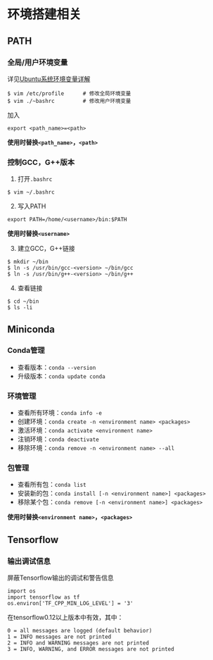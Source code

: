 # 环境搭建相关
## PATH
### 全局/用户环境变量
详见[Ubuntu系统环境变量详解](https://www.linuxidc.com/Linux/2016-09/135476.htm)
```
$ vim /etc/profile      # 修改全局环境变量
$ vim ./~bashrc         # 修改用户环境变量
```
加入
```
export <path_name>=<path>
```
**使用时替换`<path_name>`，`<path>`**

### 控制GCC，G++版本
1. 打开`.bashrc`
```
$ vim ~/.bashrc
```
2. 写入PATH
```
export PATH=/home/<username>/bin:$PATH
```
**使用时替换`<username>`**

3. 建立GCC，G++链接
```
$ mkdir ~/bin
$ ln -s /usr/bin/gcc-<version> ~/bin/gcc
$ ln -s /usr/bin/g++-<version> ~/bin/g++
```

4. 查看链接
```
$ cd ~/bin
$ ls -li
```
## Miniconda
### Conda管理
- 查看版本：`conda --version`
- 升级版本：`conda update conda`
### 环境管理
- 查看所有环境：`conda info -e`
- 创建环境：`conda create -n <environment name> <packages>`
- 激活环境：`conda activate <environment name>`
- 注销环境：`conda deactivate`
- 移除环境：`conda remove -n <environment name> --all`
### 包管理
- 查看所有包：`conda list`
- 安装新的包：`conda install [-n <environment name>] <packages>`
- 移除某个包：`conda remove [-n <environment name>] <packages>`

**使用时替换`<environment name>`，`<packages>`**

## Tensorflow
### 输出调试信息
屏蔽Tensorflow输出的调试和警告信息
```
import os
import tensorflow as tf
os.environ['TF_CPP_MIN_LOG_LEVEL'] = '3'
```
在tensorflow0.12以上版本中有效，其中：
```
0 = all messages are logged (default behavior)
1 = INFO messages are not printed
2 = INFO and WARNING messages are not printed
3 = INFO, WARNING, and ERROR messages are not printed
```